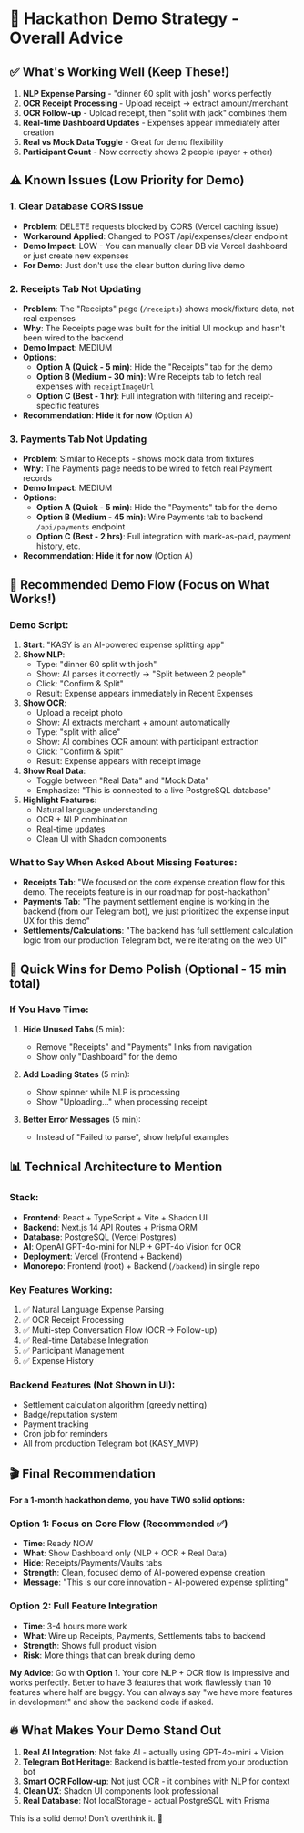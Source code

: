 # 🎯 Hackathon Demo Strategy - Overall Advice

## ✅ What's Working Well (Keep These!)
1. **NLP Expense Parsing** - "dinner 60 split with josh" works perfectly
2. **OCR Receipt Processing** - Upload receipt → extract amount/merchant
3. **OCR Follow-up** - Upload receipt, then "split with jack" combines them
4. **Real-time Dashboard Updates** - Expenses appear immediately after creation
5. **Real vs Mock Data Toggle** - Great for demo flexibility
6. **Participant Count** - Now correctly shows 2 people (payer + other)

## ⚠️ Known Issues (Low Priority for Demo)

### 1. **Clear Database CORS Issue**
- **Problem**: DELETE requests blocked by CORS (Vercel caching issue)
- **Workaround Applied**: Changed to POST /api/expenses/clear endpoint
- **Demo Impact**: LOW - You can manually clear DB via Vercel dashboard or just create new expenses
- **For Demo**: Just don't use the clear button during live demo

### 2. **Receipts Tab Not Updating**
- **Problem**: The "Receipts" page (`/receipts`) shows mock/fixture data, not real expenses
- **Why**: The Receipts page was built for the initial UI mockup and hasn't been wired to the backend
- **Demo Impact**: MEDIUM
- **Options**:
  - **Option A (Quick - 5 min)**: Hide the "Receipts" tab for the demo
  - **Option B (Medium - 30 min)**: Wire Receipts tab to fetch real expenses with `receiptImageUrl`
  - **Option C (Best - 1 hr)**: Full integration with filtering and receipt-specific features
- **Recommendation**: **Hide it for now** (Option A)

### 3. **Payments Tab Not Updating**
- **Problem**: Similar to Receipts - shows mock data from fixtures
- **Why**: The Payments page needs to be wired to fetch real Payment records
- **Demo Impact**: MEDIUM
- **Options**:
  - **Option A (Quick - 5 min)**: Hide the "Payments" tab for the demo
  - **Option B (Medium - 45 min)**: Wire Payments tab to backend `/api/payments` endpoint
  - **Option C (Best - 2 hrs)**: Full integration with mark-as-paid, payment history, etc.
- **Recommendation**: **Hide it for now** (Option A)

## 🎯 Recommended Demo Flow (Focus on What Works!)

### Demo Script:
1. **Start**: "KASY is an AI-powered expense splitting app"
2. **Show NLP**: 
   - Type: "dinner 60 split with josh"
   - Show: AI parses it correctly → "Split between 2 people"
   - Click: "Confirm & Split"
   - Result: Expense appears immediately in Recent Expenses
3. **Show OCR**: 
   - Upload a receipt photo
   - Show: AI extracts merchant + amount automatically
   - Type: "split with alice"
   - Show: AI combines OCR amount with participant extraction
   - Click: "Confirm & Split"
   - Result: Expense appears with receipt image
4. **Show Real Data**: 
   - Toggle between "Real Data" and "Mock Data"
   - Emphasize: "This is connected to a live PostgreSQL database"
5. **Highlight Features**:
   - Natural language understanding
   - OCR + NLP combination
   - Real-time updates
   - Clean UI with Shadcn components

### What to Say When Asked About Missing Features:
- **Receipts Tab**: "We focused on the core expense creation flow for this demo. The receipts feature is in our roadmap for post-hackathon"
- **Payments Tab**: "The payment settlement engine is working in the backend (from our Telegram bot), we just prioritized the expense input UX for this demo"
- **Settlements/Calculations**: "The backend has full settlement calculation logic from our production Telegram bot, we're iterating on the web UI"

## 🚀 Quick Wins for Demo Polish (Optional - 15 min total)

### If You Have Time:
1. **Hide Unused Tabs** (5 min):
   - Remove "Receipts" and "Payments" links from navigation
   - Show only "Dashboard" for the demo
   
2. **Add Loading States** (5 min):
   - Show spinner while NLP is processing
   - Show "Uploading..." when processing receipt
   
3. **Better Error Messages** (5 min):
   - Instead of "Failed to parse", show helpful examples

## 📊 Technical Architecture to Mention

### Stack:
- **Frontend**: React + TypeScript + Vite + Shadcn UI
- **Backend**: Next.js 14 API Routes + Prisma ORM
- **Database**: PostgreSQL (Vercel Postgres)
- **AI**: OpenAI GPT-4o-mini for NLP + GPT-4o Vision for OCR
- **Deployment**: Vercel (Frontend + Backend)
- **Monorepo**: Frontend (root) + Backend (`/backend`) in single repo

### Key Features Working:
1. ✅ Natural Language Expense Parsing
2. ✅ OCR Receipt Processing
3. ✅ Multi-step Conversation Flow (OCR → Follow-up)
4. ✅ Real-time Database Integration
5. ✅ Participant Management
6. ✅ Expense History

### Backend Features (Not Shown in UI):
- Settlement calculation algorithm (greedy netting)
- Badge/reputation system
- Payment tracking
- Cron job for reminders
- All from production Telegram bot (KASY_MVP)

## 🎬 Final Recommendation

**For a 1-month hackathon demo, you have TWO solid options:**

### Option 1: Focus on Core Flow (Recommended ✅)
- **Time**: Ready NOW
- **What**: Show Dashboard only (NLP + OCR + Real Data)
- **Hide**: Receipts/Payments/Vaults tabs
- **Strength**: Clean, focused demo of AI-powered expense creation
- **Message**: "This is our core innovation - AI-powered expense splitting"

### Option 2: Full Feature Integration
- **Time**: 3-4 hours more work
- **What**: Wire up Receipts, Payments, Settlements tabs to backend
- **Strength**: Shows full product vision
- **Risk**: More things that can break during demo

**My Advice**: Go with **Option 1**. Your core NLP + OCR flow is impressive and works perfectly. Better to have 3 features that work flawlessly than 10 features where half are buggy. You can always say "we have more features in development" and show the backend code if asked.

## 🔥 What Makes Your Demo Stand Out

1. **Real AI Integration**: Not fake AI - actually using GPT-4o-mini + Vision
2. **Telegram Bot Heritage**: Backend is battle-tested from your production bot
3. **Smart OCR Follow-up**: Not just OCR - it combines with NLP for context
4. **Clean UX**: Shadcn UI components look professional
5. **Real Database**: Not localStorage - actual PostgreSQL with Prisma

This is a solid demo! Don't overthink it. 🚀


